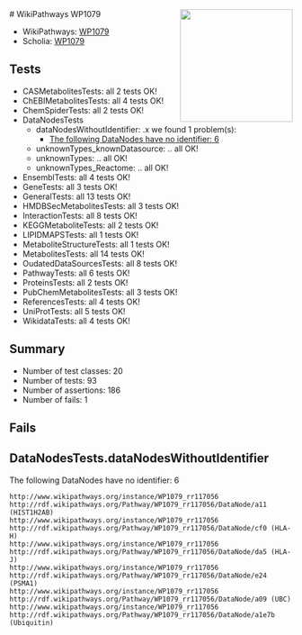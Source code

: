 <img style="float: right; width: 200px" src="https://upload.wikimedia.org/wikipedia/commons/thumb/8/83/Wplogo_with_text_500.png/640px-Wplogo_with_text_500.png" />
# WikiPathways WP1079

* WikiPathways: [WP1079](https://wikipathways.org/pathways/WP1079)
* Scholia: [WP1079](https://scholia.toolforge.org/wikipathways/WP1079)
## Tests
* CASMetabolitesTests: all 2 tests OK!
* ChEBIMetabolitesTests: all 4 tests OK!
* ChemSpiderTests: all 2 tests OK!
* DataNodesTests
    * dataNodesWithoutIdentifier: .x we found 1 problem(s):
        * [The following DataNodes have no identifier: 6](#d2d32fa5)
    * unknownTypes_knownDatasource: .. all OK!
    * unknownTypes: .. all OK!
    * unknownTypes_Reactome: .. all OK!
* EnsemblTests: all 4 tests OK!
* GeneTests: all 3 tests OK!
* GeneralTests: all 13 tests OK!
* HMDBSecMetabolitesTests: all 3 tests OK!
* InteractionTests: all 8 tests OK!
* KEGGMetaboliteTests: all 2 tests OK!
* LIPIDMAPSTests: all 1 tests OK!
* MetaboliteStructureTests: all 1 tests OK!
* MetabolitesTests: all 14 tests OK!
* OudatedDataSourcesTests: all 8 tests OK!
* PathwayTests: all 6 tests OK!
* ProteinsTests: all 2 tests OK!
* PubChemMetabolitesTests: all 3 tests OK!
* ReferencesTests: all 4 tests OK!
* UniProtTests: all 5 tests OK!
* WikidataTests: all 4 tests OK!


## Summary

* Number of test classes: 20
* Number of tests: 93
* Number of assertions: 186
* Number of fails: 1

## Fails

<a name="d2d32fa5" />

## DataNodesTests.dataNodesWithoutIdentifier

The following DataNodes have no identifier: 6
```
http://www.wikipathways.org/instance/WP1079_rr117056 http://rdf.wikipathways.org/Pathway/WP1079_rr117056/DataNode/a11 (HIST1H2AB)
http://www.wikipathways.org/instance/WP1079_rr117056 http://rdf.wikipathways.org/Pathway/WP1079_rr117056/DataNode/cf0 (HLA-H)
http://www.wikipathways.org/instance/WP1079_rr117056 http://rdf.wikipathways.org/Pathway/WP1079_rr117056/DataNode/da5 (HLA-J)
http://www.wikipathways.org/instance/WP1079_rr117056 http://rdf.wikipathways.org/Pathway/WP1079_rr117056/DataNode/e24 (PSMA1)
http://www.wikipathways.org/instance/WP1079_rr117056 http://rdf.wikipathways.org/Pathway/WP1079_rr117056/DataNode/a09 (UBC)
http://www.wikipathways.org/instance/WP1079_rr117056 http://rdf.wikipathways.org/Pathway/WP1079_rr117056/DataNode/a1e7b (Ubiquitin)
```

